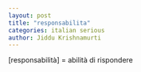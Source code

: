 ```yaml
---
layout: post
title: "responsabilita"
categories: italian serious
author: Jiddu Krishnamurti
---
```


[responsabilità] = abilità di rispondere

